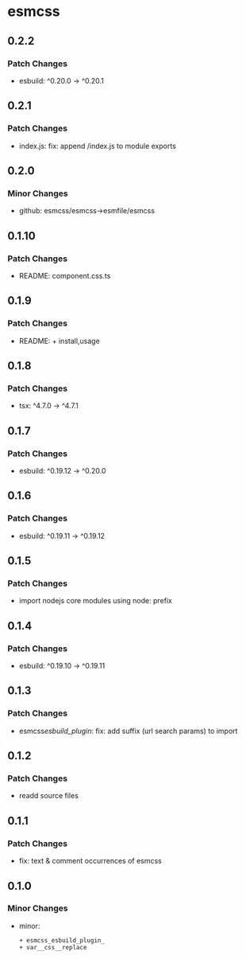# esmcss

## 0.2.2

### Patch Changes

- esbuild: ^0.20.0 -> ^0.20.1

## 0.2.1

### Patch Changes

- index.js: fix: append /index.js to module exports

## 0.2.0

### Minor Changes

- github: esmcss/esmcss→esmfile/esmcss

## 0.1.10

### Patch Changes

- README: component.css.ts

## 0.1.9

### Patch Changes

- README: + install,usage

## 0.1.8

### Patch Changes

- tsx: ^4.7.0 -> ^4.7.1

## 0.1.7

### Patch Changes

- esbuild: ^0.19.12 -> ^0.20.0

## 0.1.6

### Patch Changes

- esbuild: ^0.19.11 -> ^0.19.12

## 0.1.5

### Patch Changes

- import nodejs core modules using node: prefix

## 0.1.4

### Patch Changes

- esbuild: ^0.19.10 -> ^0.19.11

## 0.1.3

### Patch Changes

- esmcss*esbuild_plugin*: fix: add suffix (url search params) to import

## 0.1.2

### Patch Changes

- readd source files

## 0.1.1

### Patch Changes

- fix: text & comment occurrences of esmcss

## 0.1.0

### Minor Changes

- minor:

      + esmcss_esbuild_plugin_
      + var__css__replace
